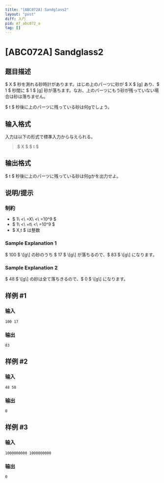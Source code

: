 ```yaml
---
title: "[ABC072A] Sandglass2"
layout: "post"
diff: 入门
pid: AT_abc072_a
tag: []
---
```


# [ABC072A] Sandglass2

## 题目描述

[problemUrl]: https://atcoder.jp/contests/abc072/tasks/abc072_a

$ X $ 秒を測れる砂時計があります。はじめ上のパーツに砂が $ X $ \[g\] あり、$ 1 $ 秒間に $ 1 $ \[g\] 砂が落ちます。なお、上のパーツにもう砂が残っていない場合は砂は落ちません。

$ t $ 秒後に上のパーツに残っている砂は何gでしょう。

## 输入格式

入力は以下の形式で標準入力から与えられる。

> $ X $ $ t $

## 输出格式

$ t $ 秒後に上のパーツに残っている砂は何gかを出力せよ。

## 说明/提示

### 制約

- $ 1\ <\ =X\ <\ =10^9 $
- $ 1\ <\ =t\ <\ =10^9 $
- $ X,t $ は整数

### Sample Explanation 1

$ 100 $ \\\[g\\\] の砂のうち $ 17 $ \\\[g\\\] が落ちるので、$ 83 $ \\\[g\\\] になります。

### Sample Explanation 2

$ 48 $ \\\[g\\\] の砂は全て落ちきるので、$ 0 $ \\\[g\\\] になります。

## 样例 #1

### 输入

```
100 17
```

### 输出

```
83
```

## 样例 #2

### 输入

```
48 58
```

### 输出

```
0
```

## 样例 #3

### 输入

```
1000000000 1000000000
```

### 输出

```
0
```

